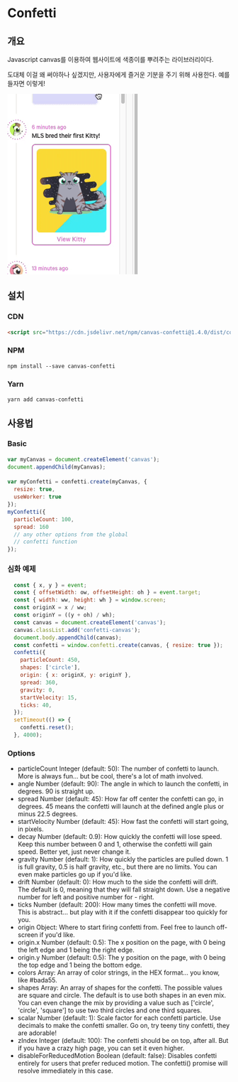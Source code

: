 # Confetti
## 개요
Javascript canvas를 이용하여 웹사이트에 색종이를 뿌려주는 라이브러리이다.

도대체 이걸 왜 써야하나 싶겠지만, 사용자에게 즐거운 기분을 주기 위해 사용한다. 예를 들자면 이렇게!

![Confetti](./ezgif-2-fa973ee1b575.gif)
## 설치
### CDN
```html
<script src="https://cdn.jsdelivr.net/npm/canvas-confetti@1.4.0/dist/confetti.browser.min.js"></script>
```
### NPM
```
npm install --save canvas-confetti
```
### Yarn
```
yarn add canvas-confetti
```
## 사용법
### Basic
```javascript
var myCanvas = document.createElement('canvas');
document.appendChild(myCanvas);

var myConfetti = confetti.create(myCanvas, {
  resize: true,
  useWorker: true
});
myConfetti({
  particleCount: 100,
  spread: 160
  // any other options from the global
  // confetti function
});
```
### 심화 예제
```javascript
  const { x, y } = event;
  const { offsetWidth: ow, offsetHeight: oh } = event.target;
  const { width: ww, height: wh } = window.screen;
  const originX = x / ww;
  const originY = ((y + oh) / wh);
  const canvas = document.createElement('canvas');
  canvas.classList.add('confetti-canvas');
  document.body.appendChild(canvas);
  const confetti = window.confetti.create(canvas, { resize: true });
  confetti({
    particleCount: 450,
    shapes: ['circle'],
    origin: { x: originX, y: originY },
    spread: 360,
    gravity: 0,
    startVelocity: 15,
    ticks: 40,
  });
  setTimeout(() => {
    confetti.reset();
  }, 4000);
```
### Options
- particleCount Integer (default: 50): The number of confetti to launch. More is always fun... but be cool, there's a lot of math involved.
- angle Number (default: 90): The angle in which to launch the confetti, in degrees. 90 is straight up.
- spread Number (default: 45): How far off center the confetti can go, in degrees. 45 means the confetti will launch at the defined angle plus or minus 22.5 degrees.
- startVelocity Number (default: 45): How fast the confetti will start going, in pixels.
- decay Number (default: 0.9): How quickly the confetti will lose speed. Keep this number between 0 and 1, otherwise the confetti will gain speed. Better yet, just never change it.
- gravity Number (default: 1): How quickly the particles are pulled down. 1 is full gravity, 0.5 is half gravity, etc., but there are no limits. You can even make particles go up if you'd like.
- drift Number (default: 0): How much to the side the confetti will drift. The default is 0, meaning that they will fall straight down. Use a negative number for left and positive number for - right.
- ticks Number (default: 200): How many times the confetti will move. This is abstract... but play with it if the confetti disappear too quickly for you.
- origin Object: Where to start firing confetti from. Feel free to launch off-screen if you'd like.
- origin.x Number (default: 0.5): The x position on the page, with 0 being the left edge and 1 being the right edge.
- origin.y Number (default: 0.5): The y position on the page, with 0 being the top edge and 1 being the bottom edge.
- colors Array<String>: An array of color strings, in the HEX format... you know, like #bada55.
- shapes Array<String>: An array of shapes for the confetti. The possible values are square and circle. The default is to use both shapes in an even mix. You can even change the mix by providing a value such as ['circle', 'circle', 'square'] to use two third circles and one third squares.
- scalar Number (default: 1): Scale factor for each confetti particle. Use decimals to make the confetti smaller. Go on, try teeny tiny confetti, they are adorable!
- zIndex Integer (default: 100): The confetti should be on top, after all. But if you have a crazy high page, you can set it even higher.
- disableForReducedMotion Boolean (default: false): Disables confetti entirely for users that prefer reduced motion. The confetti() promise will resolve immediately in this case.